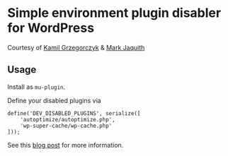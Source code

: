 # Simple environment plugin disabler for WordPress

Courtesy of [Kamil Grzegorczyk](https://kamilgrzegorczyk.com/2018/05/02/how-to-disable-plugins-on-certain-environment/) &  [Mark Jaquith](https://gist.github.com/markjaquith/1044546) 

## Usage

Install as `mu-plugin`.

Define your disabled plugins via

```
define('DEV_DISABLED_PLUGINS', serialize([
	'autoptimize/autoptimize.php',
	'wp-super-cache/wp-cache.php'
]));
```

See this [blog post](https://kamilgrzegorczyk.com/2018/05/02/how-to-disable-plugins-on-certain-environment/) for more information.